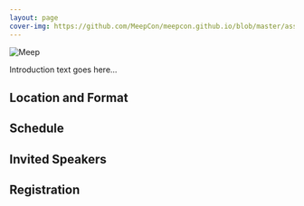 ```yaml
---
layout: page
cover-img: https://github.com/MeepCon/meepcon.github.io/blob/master/assets/img/meepcon_banner.png
---
```

![Meep](https://meep.readthedocs.io/en/latest/images/Meep-banner.png)

Introduction text goes here...
## <a name="Location"></a> Location and Format

## <a name="Schedule"></a> Schedule

## <a name="Speakers"></a> Invited Speakers

## <a name="Registration"></a> Registration
